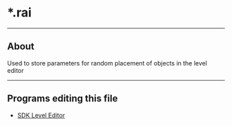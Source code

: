 # *.rai

___

## About

Used to store parameters for random placement of objects in the level editor

___

## Programs editing this file

- [SDK Level Editor](../../../modding-tools/sdk/level-editor/level-editor.md)
